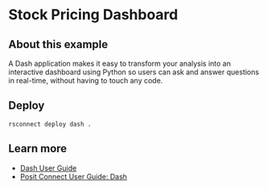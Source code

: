# Stock Pricing Dashboard

## About this example

A Dash application makes it easy to transform your analysis into an interactive dashboard using Python so users can ask and answer questions in real-time, without having to touch any code.

## Deploy

```
rsconnect deploy dash .
```

## Learn more

* [Dash User Guide](https://dash.plotly.com/)
* [Posit Connect User Guide: Dash](https://docs.posit.co/connect/user/dash/)
